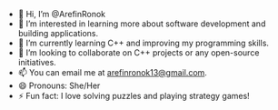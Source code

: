 - 👋 Hi, I’m @ArefinRonok
- 👀 I’m interested in learning more about software development and building applications.
- 🌱 I’m currently learning C++ and improving my programming skills.
- 💞️ I’m looking to collaborate on C++ projects or any open-source initiatives.
- 📫 You can email me at arefinronok13@gmail.com.
- 😄 Pronouns: She/Her
- ⚡ Fun fact: I love solving puzzles and playing strategy games!

<!---
ArefinRonok/ArefinRonok is a ✨ special ✨ repository because its `README.md` (this file) appears on your GitHub profile.
You can click the Preview link to take a look at your changes.
--->

